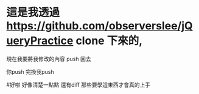 # 這是我透過 https://github.com/observerslee/jQueryPractice clone 下來的,

現在我要將我修改的內容 push 回去

你push 完換我push


#好啦 好像清楚一點點
還有diff 那些要學這東西才會真的上手